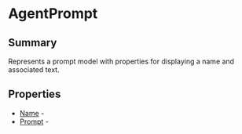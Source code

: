 # AgentPrompt

## Summary

Represents a prompt model with properties for displaying a name and associated text.

## Properties

* [Name](AgentPrompt.Name.md) - 
* [Prompt](AgentPrompt.Prompt.md) - 
